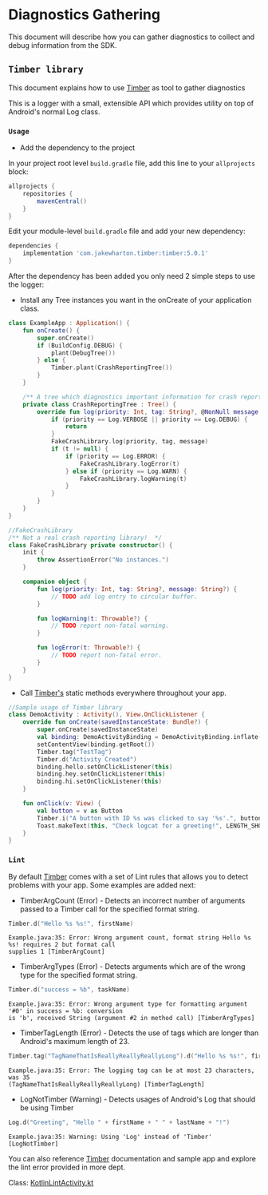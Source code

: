 # Diagnostics Gathering

This document will describe how you can gather diagnostics to collect and debug information from the 
SDK.

## `Timber library`

This document explains how to use [Timber][1] as tool to gather diagnostics

This is a logger with a small, extensible API which provides utility on top of Android's normal 
Log class.

### `Usage`

- Add the dependency to the project

In your project root level `build.gradle` file, add this line to your `allprojects` block:

```groovy
allprojects {
    repositories {
        mavenCentral()
    }
}
```

Edit your module-level `build.gradle` file and add your new dependency:

```groovy
dependencies {
    implementation 'com.jakewharton.timber:timber:5.0.1'
}
```

After the dependency has been added you only need 2 simple steps to use the logger:
- Install any Tree instances you want in the onCreate of your application class.

```kotlin
class ExampleApp : Application() {
    fun onCreate() {
        super.onCreate()
        if (BuildConfig.DEBUG) {
            plant(DebugTree())
        } else {
            Timber.plant(CrashReportingTree())
        }
    }

    /** A tree which diagnostics important information for crash reporting.  */
    private class CrashReportingTree : Tree() {
        override fun log(priority: Int, tag: String?, @NonNull message: String, t: Throwable?) {
            if (priority == Log.VERBOSE || priority == Log.DEBUG) {
                return
            }
            FakeCrashLibrary.log(priority, tag, message)
            if (t != null) {
                if (priority == Log.ERROR) {
                    FakeCrashLibrary.logError(t)
                } else if (priority == Log.WARN) {
                    FakeCrashLibrary.logWarning(t)
                }
            }
        }
    }
}

//FakeCrashLibrary
/** Not a real crash reporting library!  */
class FakeCrashLibrary private constructor() {
    init {
        throw AssertionError("No instances.")
    }

    companion object {
        fun log(priority: Int, tag: String?, message: String?) {
            // TODO add log entry to circular buffer.
        }

        fun logWarning(t: Throwable?) {
            // TODO report non-fatal warning.
        }

        fun logError(t: Throwable?) {
            // TODO report non-fatal error.
        }
    }
}
```

- Call [Timber's][1] static methods everywhere throughout your app. 

```kotlin
//Sample usage of Timber library
class DemoActivity : Activity(), View.OnClickListener {
    override fun onCreate(savedInstanceState: Bundle?) {
        super.onCreate(savedInstanceState)
        val binding: DemoActivityBinding = DemoActivityBinding.inflate(layoutInflater)
        setContentView(binding.getRoot())
        Timber.tag("TestTag")
        Timber.d("Activity Created")
        binding.hello.setOnClickListener(this)
        binding.hey.setOnClickListener(this)
        binding.hi.setOnClickListener(this)
    }

    fun onClick(v: View) {
        val button = v as Button
        Timber.i("A button with ID %s was clicked to say '%s'.", button.id, button.text)
        Toast.makeText(this, "Check logcat for a greeting!", LENGTH_SHORT).show()
    }
}
```

### `Lint`

By default [Timber][1] comes with a set of Lint rules that allows you to detect problems with your 
app. Some examples are added next:

- TimberArgCount (Error) - Detects an incorrect number of arguments passed to a Timber call for the 
specified format string.

```kotlin
Timber.d("Hello %s %s!", firstName)
```
```logcatfilter
Example.java:35: Error: Wrong argument count, format string Hello %s %s! requires 2 but format call 
supplies 1 [TimberArgCount]
```

- TimberArgTypes (Error) - Detects arguments which are of the wrong type for the specified format 
string.

```kotlin
Timber.d("success = %b", taskName)
```
```logcatfilter
Example.java:35: Error: Wrong argument type for formatting argument '#0' in success = %b: conversion 
is 'b', received String (argument #2 in method call) [TimberArgTypes]
```

- TimberTagLength (Error) - Detects the use of tags which are longer than Android's maximum length 
of 23.

```kotlin
Timber.tag("TagNameThatIsReallyReallyReallyLong").d("Hello %s %s!", firstName, lastName)
```
```logcatfilter
Example.java:35: Error: The logging tag can be at most 23 characters, was 35 
(TagNameThatIsReallyReallyReallyLong) [TimberTagLength]   
```

- LogNotTimber (Warning) - Detects usages of Android's Log that should be using Timber

```kotlin
Log.d("Greeting", "Hello " + firstName + " " + lastName + "!")
```
```logcatfilter
Example.java:35: Warning: Using 'Log' instead of 'Timber' [LogNotTimber]
```

You can also reference [Timber][1] documentation and sample app and explore the lint error provided
in more dept.

Class: [KotlinLintActivity.kt][2]


[1]: https://github.com/JakeWharton/timber
[2]: https://github.com/JakeWharton/timber/blob/trunk/timber-sample/src/main/java/com/example/timber/ui/KotlinLintActivity.kt